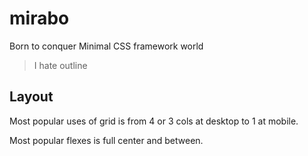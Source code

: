 # mirabo

Born to conquer Minimal CSS framework world

> I hate outline

## Layout

Most popular uses of grid is from 4 or 3 cols at desktop to 1 at mobile.

Most popular flexes is full center and between.
